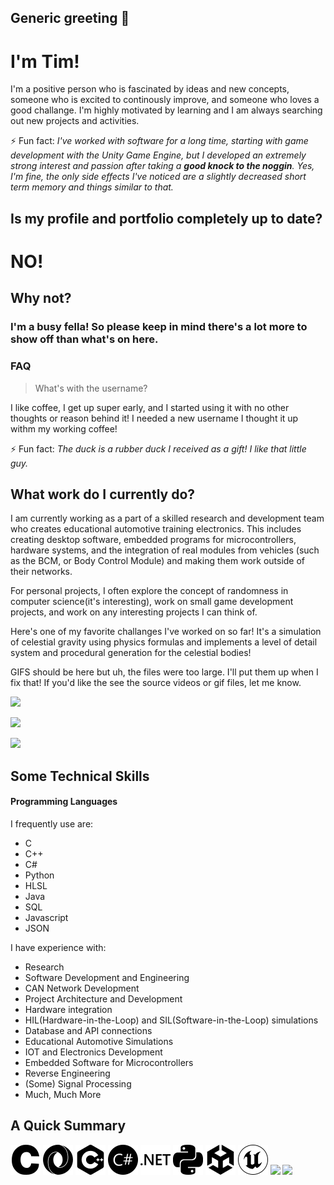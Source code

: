 

<!--
**GroggyAlgorithm/GroggyAlgorithm** is a ✨ _special_ ✨ repository because its `README.md` (this file) appears on your GitHub profile.

Here are some ideas to get you started:

- 🔭 I’m currently working on ...
- 🌱 I’m currently learning ...
- 👯 I’m looking to collaborate on ...
- 🤔 I’m looking for help with ...
- 💬 Ask me about ...
- 📫 How to reach me: ...
- 😄 Pronouns: ...
- ⚡ Fun fact: ...
- 
- assets/
-->


## Generic greeting 👋








# I'm Tim! #



I'm a positive person who is fascinated by ideas and new concepts, someone who is excited to continously improve, and someone who loves a good challange. I'm highly motivated by learning and I am always searching out new projects and activities.



⚡ Fun fact: *I've worked with software for a long time, starting with game development with the Unity Game Engine, but I developed an extremely strong interest and passion after taking a **good knock to the noggin**. Yes, I'm fine, the only side effects I've noticed are a slightly decreased short term memory and things similar to that.*







## Is my profile and portfolio completely up to date? ##

# NO! #




## Why not? ##

### I'm a busy fella! So please keep in mind there's a lot more to show off than what's on here. ###




### FAQ ###

> What's with the username?


I like coffee, I get up super early, and I started using it with no other thoughts or reason behind it! I needed a new username I thought it up withm my working coffee! 


⚡ Fun fact: *The duck is a rubber duck I received as a gift! I like that little guy.*





## What work do I currently do? ##


I am currently working as a part of a skilled research and development team who creates educational automotive training electronics. This includes creating desktop software, embedded programs for microcontrollers, hardware systems, and the integration of real modules from vehicles (such as the BCM, or Body Control Module) and making them work outside of their networks.


For personal projects, I often explore the concept of randomness in computer science(it's interesting), work on small game development projects, and work on any interesting projects I can think of.




Here's one of my favorite challanges I've worked on so far! It's a simulation of celestial gravity using physics formulas and implements a level of detail system and procedural generation for the celestial bodies! 


GIFS should be here but uh, the files were too large. I'll put them up when I fix that! If you'd like the see the source videos or gif files, let me know.



![](assets/rotation_lod.gif)


![](assets/roation_with_guide2.gif)


![](assets/rotation_w_guides_1.gif)

 
  
   
    
      
       
        
         
          
           
            

## Some Technical Skills ##


#### Programming Languages ####


I frequently use are: 

* C
* C++
* C#
* Python
* HLSL
* Java
* SQL
* Javascript
* JSON



I have experience with:


* Research
* Software Development and Engineering
* CAN Network Development
* Project Architecture and Development
* Hardware integration
* HIL(Hardware-in-the-Loop) and SIL(Software-in-the-Loop) simulations
* Database and API connections
* Educational Automotive Simulations
* IOT and Electronics Development
* Embedded Software for Microcontrollers
* Reverse Engineering
* (Some) Signal Processing
* Much, Much More








## A Quick Summary ##



![](assets/c.svg)
![](assets/json.svg)
![](assets/cplusplus.svg)
![](assets/csharp.svg)
![](assets/dotnet.svg)
![](assets/python.svg)
![](assets/unity.svg)
![](assets/unrealengine.svg)
![](assets/godot.svg)
![](https://upload.wikimedia.org/wikipedia/commons/5/51/Atmel_logo.svg)


